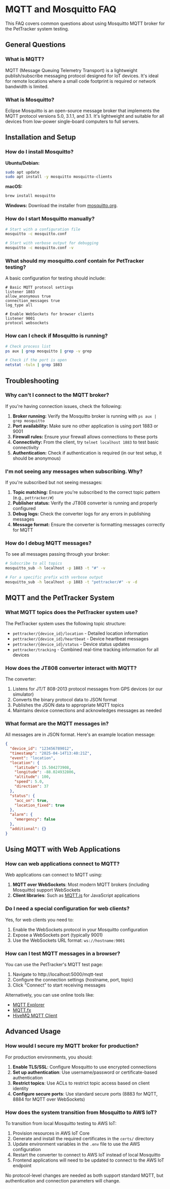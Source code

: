 # MQTT and Mosquitto FAQ

This FAQ covers common questions about using Mosquitto MQTT broker for the PetTracker system testing.

## General Questions

### What is MQTT?

MQTT (Message Queuing Telemetry Transport) is a lightweight publish/subscribe messaging protocol designed for IoT devices. It's ideal for remote locations where a small code footprint is required or network bandwidth is limited.

### What is Mosquitto?

Eclipse Mosquitto is an open-source message broker that implements the MQTT protocol versions 5.0, 3.1.1, and 3.1. It's lightweight and suitable for all devices from low-power single-board computers to full servers.

## Installation and Setup

### How do I install Mosquitto?

**Ubuntu/Debian:**
```bash
sudo apt update
sudo apt install -y mosquitto mosquitto-clients
```

**macOS:**
```bash
brew install mosquitto
```

**Windows:**
Download the installer from [mosquitto.org](https://mosquitto.org/download/).

### How do I start Mosquitto manually?

```bash
# Start with a configuration file
mosquitto -c mosquitto.conf

# Start with verbose output for debugging
mosquitto -c mosquitto.conf -v
```

### What should my mosquitto.conf contain for PetTracker testing?

A basic configuration for testing should include:

```
# Basic MQTT protocol settings
listener 1883
allow_anonymous true
connection_messages true
log_type all

# Enable WebSockets for browser clients
listener 9001
protocol websockets
```

### How can I check if Mosquitto is running?

```bash
# Check process list
ps aux | grep mosquitto | grep -v grep

# Check if the port is open
netstat -tuln | grep 1883
```

## Troubleshooting

### Why can't I connect to the MQTT broker?

If you're having connection issues, check the following:

1. **Broker running:** Verify the Mosquitto broker is running with `ps aux | grep mosquitto`
2. **Port availability:** Make sure no other application is using port 1883 or 9001
3. **Firewall rules:** Ensure your firewall allows connections to these ports
4. **Connectivity:** From the client, try `telnet localhost 1883` to test basic connectivity
5. **Authentication:** Check if authentication is required (in our test setup, it should be anonymous)

### I'm not seeing any messages when subscribing. Why?

If you're subscribed but not seeing messages:

1. **Topic matching:** Ensure you're subscribed to the correct topic pattern (e.g., `pettracker/#`)
2. **Publisher status:** Verify the JT808 converter is running and properly configured
3. **Debug logs:** Check the converter logs for any errors in publishing messages
4. **Message format:** Ensure the converter is formatting messages correctly for MQTT

### How do I debug MQTT messages?

To see all messages passing through your broker:

```bash
# Subscribe to all topics
mosquitto_sub -h localhost -p 1883 -t "#" -v

# For a specific prefix with verbose output
mosquitto_sub -h localhost -p 1883 -t "pettracker/#" -v -d
```

## MQTT and the PetTracker System

### What MQTT topics does the PetTracker system use?

The PetTracker system uses the following topic structure:

- `pettracker/{device_id}/location` - Detailed location information
- `pettracker/{device_id}/heartbeat` - Device heartbeat messages
- `pettracker/{device_id}/status` - Device status updates
- `pettracker/tracking` - Combined real-time tracking information for all devices

### How does the JT808 converter interact with MQTT?

The converter:
1. Listens for JT/T 808-2013 protocol messages from GPS devices (or our simulator)
2. Converts the binary protocol data to JSON format
3. Publishes the JSON data to appropriate MQTT topics
4. Maintains device connections and acknowledges messages as needed

### What format are the MQTT messages in?

All messages are in JSON format. Here's an example location message:

```json
{
  "device_id": "123456789012",
  "timestamp": "2025-04-14T13:40:21Z",
  "event": "location",
  "location": {
    "latitude": 15.504273908,
    "longitude": -88.024932806,
    "altitude": 100,
    "speed": 5.0,
    "direction": 37
  },
  "status": {
    "acc_on": true,
    "location_fixed": true
  },
  "alarm": {
    "emergency": false
  },
  "additional": {}
}
```

## Using MQTT with Web Applications

### How can web applications connect to MQTT?

Web applications can connect to MQTT using:

1. **MQTT over WebSockets**: Most modern MQTT brokers (including Mosquitto) support WebSockets
2. **Client libraries**: Such as [MQTT.js](https://github.com/mqttjs/MQTT.js) for JavaScript applications

### Do I need a special configuration for web clients?

Yes, for web clients you need to:

1. Enable the WebSockets protocol in your Mosquitto configuration
2. Expose a WebSockets port (typically 9001)
3. Use the WebSockets URL format: `ws://hostname:9001`

### How can I test MQTT messages in a browser?

You can use the PetTracker's MQTT test page:

1. Navigate to http://localhost:5000/mqtt-test
2. Configure the connection settings (hostname, port, topic)
3. Click "Connect" to start receiving messages

Alternatively, you can use online tools like:
- [MQTT Explorer](http://mqtt-explorer.com/)
- [MQTT.fx](https://mqttfx.jensd.de/)
- [HiveMQ MQTT Client](http://www.hivemq.com/demos/websocket-client/)

## Advanced Usage

### How would I secure my MQTT broker for production?

For production environments, you should:

1. **Enable TLS/SSL**: Configure Mosquitto to use encrypted connections
2. **Set up authentication**: Use username/password or certificate-based authentication
3. **Restrict topics**: Use ACLs to restrict topic access based on client identity
4. **Configure secure ports**: Use standard secure ports (8883 for MQTT, 8884 for MQTT over WebSockets)

### How does the system transition from Mosquitto to AWS IoT?

To transition from local Mosquitto testing to AWS IoT:

1. Provision resources in AWS IoT Core
2. Generate and install the required certificates in the `certs/` directory
3. Update environment variables in the `.env` file to use the AWS configuration
4. Restart the converter to connect to AWS IoT instead of local Mosquitto
5. Frontend applications will need to be updated to connect to the AWS IoT endpoint

No protocol-level changes are needed as both support standard MQTT, but authentication and connection parameters will change.